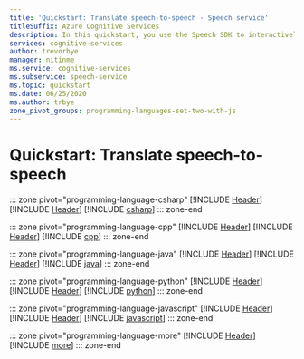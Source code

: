 ```yaml
---
title: 'Quickstart: Translate speech-to-speech - Speech service'
titleSuffix: Azure Cognitive Services
description: In this quickstart, you use the Speech SDK to interactively translate speech from one language to text in another language.
services: cognitive-services
author: trevorbye
manager: nitinme
ms.service: cognitive-services
ms.subservice: speech-service
ms.topic: quickstart
ms.date: 06/25/2020
ms.author: trbye
zone_pivot_groups: programming-languages-set-two-with-js
---
```


# Quickstart: Translate speech-to-speech

::: zone pivot="programming-language-csharp"
[!INCLUDE [Header](../includes/quickstarts/translate-sts/header.md)]
[!INCLUDE [Header](../includes/quickstarts/translate-sts/csharp/header.md)]
[!INCLUDE [csharp](../includes/quickstarts/translate-sts/csharp/csharp.md)]
::: zone-end

::: zone pivot="programming-language-cpp"
[!INCLUDE [Header](../includes/quickstarts/translate-sts/header.md)]
[!INCLUDE [Header](../includes/quickstarts/translate-sts/cpp/header.md)]
[!INCLUDE [cpp](../includes/quickstarts/translate-sts/cpp/cpp.md)]
::: zone-end

::: zone pivot="programming-language-java"
[!INCLUDE [Header](../includes/quickstarts/translate-sts/header.md)]
[!INCLUDE [Header](../includes/quickstarts/translate-sts/java/header.md)]
[!INCLUDE [java](../includes/quickstarts/translate-sts/java/java.md)]
::: zone-end

::: zone pivot="programming-language-python"
[!INCLUDE [Header](../includes/quickstarts/translate-sts/header.md)]
[!INCLUDE [Header](../includes/quickstarts/translate-sts/python/header.md)]
[!INCLUDE [python](../includes/quickstarts/translate-sts/python/python.md)]
::: zone-end

::: zone pivot="programming-language-javascript"
[!INCLUDE [Header](../includes/quickstarts/translate-sts/header.md)]
[!INCLUDE [Header](../includes/quickstarts/translate-sts/javascript/header.md)]
[!INCLUDE [javascript](../includes/quickstarts/translate-sts/javascript/javascript.md)]
::: zone-end

::: zone pivot="programming-language-more"
[!INCLUDE [Header](../includes/quickstarts/translate-sts/more/header.md)]
[!INCLUDE [more](../includes/quickstarts/translate-sts/more/more.md)]
::: zone-end
